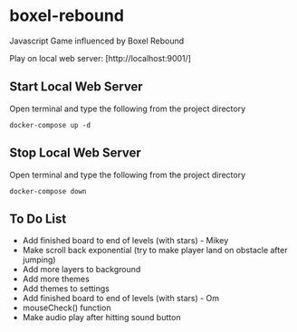 # boxel-rebound

Javascript Game influenced by Boxel Rebound  

Play on local web server: [http://localhost:9001/]  

## Start Local Web Server
Open terminal and type the following from the project directory
```term
docker-compose up -d
```

## Stop Local Web Server
Open terminal and type the following from the project directory
```term
docker-compose down
```

## To Do List
* Add finished board to end of levels (with stars) - Mikey
* Make scroll back exponential (try to make player land on obstacle after jumping)
* Add more layers to background
* Add more themes
* Add themes to settings
* Add finished board to end of levels (with stars) - Om
* mouseCheck() function
* Make audio play after hitting sound button

